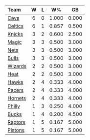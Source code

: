 | Team                            |  W  |  L  |  W%   |  GB   |
|:--------------------------------|:---:|:---:|:-----:|:-----:|
| [Cavs](/r/clevelandcavs)        |  6  |  0  | 1.000 | 0.000 |
| [Celtics](/r/bostonceltics)     |  6  |  1  | 0.857 | 0.500 |
| [Knicks](/r/NYKnicks)           |  3  |  2  | 0.600 | 2.500 |
| [Magic](/r/OrlandoMagic)        |  3  |  3  | 0.500 | 3.000 |
| [Nets](/r/GoNets)               |  3  |  3  | 0.500 | 3.000 |
| [Bulls](/r/chicagobulls)        |  3  |  3  | 0.500 | 3.000 |
| [Wizards](/r/washingtonwizards) |  2  |  2  | 0.500 | 3.000 |
| [Heat](/r/heat)                 |  2  |  2  | 0.500 | 3.000 |
| [Hawks](/r/AtlantaHawks)        |  2  |  4  | 0.333 | 4.000 |
| [Pacers](/r/pacers)             |  2  |  4  | 0.333 | 4.000 |
| [Hornets](/r/CharlotteHornets)  |  2  |  4  | 0.333 | 4.000 |
| [Philly](/r/sixers)             |  1  |  3  | 0.250 | 4.000 |
| [Bucks](/r/MkeBucks)            |  1  |  4  | 0.200 | 4.500 |
| [Raptors](/r/torontoraptors)    |  1  |  5  | 0.167 | 5.000 |
| [Pistons](/r/DetroitPistons)    |  1  |  5  | 0.167 | 5.000 |